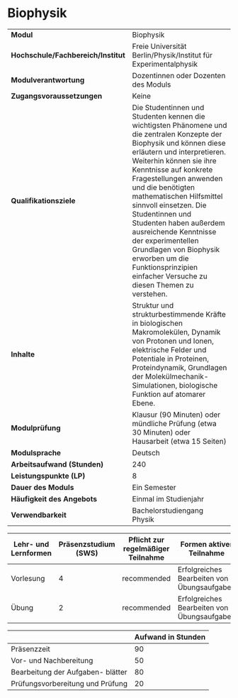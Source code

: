 # Biophysik
|                                    |   |
|------------------------------------|---|
|**Modul**                           | Biophysik |
|**Hochschule/Fachbereich/Institut** | Freie Universität Berlin/Physik/Institut für Experimentalphysik |
|**Modulverantwortung**              | Dozentinnen oder Dozenten des Moduls |
|**Zugangsvoraussetzungen**          | Keine |
|**Qualifikationsziele**             | Die Studentinnen und Studenten kennen die wichtigsten Phänomene und die zentralen Konzepte der Biophysik und können diese erläutern und interpretieren. Weiterhin können sie ihre Kenntnisse auf konkrete Fragestellungen anwenden und die benötigten mathematischen Hilfsmittel sinnvoll einsetzen. Die Studentinnen und Studenten haben außerdem ausreichende Kenntnisse der experimentellen Grundlagen von Biophysik erworben um die Funktionsprinzipien einfacher Versuche zu diesen Themen zu verstehen. |
|**Inhalte**                         | Struktur und strukturbestimmende Kräfte in biologischen Makromolekülen, Dynamik von Protonen und Ionen, elektrische Felder und Potentiale in Proteinen, Proteindynamik, Grundlagen der Molekülmechanik-Simulationen, biologische Funktion auf atomarer Ebene. |
|**Modulprüfung**                    | Klausur (90 Minuten) oder mündliche Prüfung (etwa 30 Minuten) oder Hausarbeit (etwa 15 Seiten) |
|**Modulsprache**                    | Deutsch |
|**Arbeitsaufwand (Stunden)**        | 240 |
|**Leistungspunkte (LP)**            | 8 |
|**Dauer des Moduls**                | Ein Semester |
|**Häufigkeit des Angebots**         | Einmal im Studienjahr |
|**Verwendbarkeit**                  | Bachelorstudiengang Physik |

| Lehr- und Lernformen | Präsenzstudium <br> (SWS) | Pflicht zur regelmäßiger Teilnahme | Formen aktiver Teilnahme |
| ---------------------|---------------------------|------------------------------------|------------------------- |
| Vorlesung            | 4                         | recommended                        | Erfolgreiches Bearbeiten von Übungsaufgaben |
| Übung                | 2                         | recommended                        | Erfolgreiches Bearbeiten von Übungsaufgaben |

|   | Aufwand in Stunden |
| - |--------------------|
| Präsenzzeit                              | 90    |
| Vor- und Nachbereitung                   | 50    |
| Bearbeitung der Aufgaben- blätter        | 80    |
| Prüfungsvorbereitung und Prüfung         | 20    |
